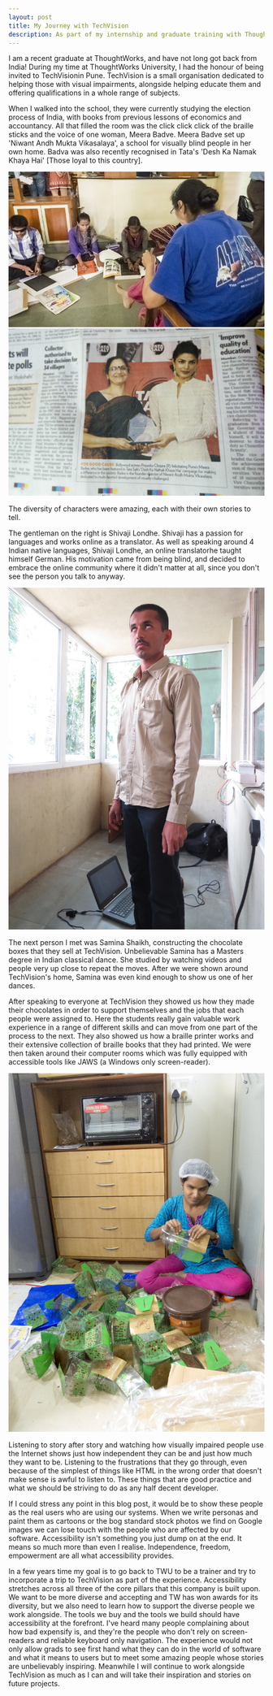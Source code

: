 ```yaml
---
layout: post
title: My Journey with TechVision
description: As part of my internship and graduate training with ThoughtWorks, I had the honour of workin with and being invited to lunch with TechVision. They are a school for the blind in Pune, India; offering work experience, training and education. They have the largest library of braille books and have won multiple awards for their amazing work.
---
```


I am a recent graduate at ThoughtWorks, and have not long got back from India! During my time at ThoughtWorks University, I had the honour of being invited to TechVisionin Pune. TechVision is a small organisation dedicated to helping those with visual impairments, alongside helping educate them and offering qualifications in a whole range of subjects.

When I walked into the school, they were currently studying the election process of India, with books from previous lessons of economics and accountancy. All that filled the room was the click click click of the braille sticks and the voice of one woman, Meera Badve. Meera Badve set up 'Niwant Andh Mukta Vikasalaya', a school for visually blind people in her own home. Badva was also recently recognised in Tata's 'Desh Ka Namak Khaya Hai' [Those loyal to this country].

<div class="images">
	<img class="two left same-height rounded" src="/images/posts/TV-2.jpg" alt="Students in class studying Indian history, writing with braille pads">
	<img class="two right same-height rounded" src="/images/posts/TV-5.jpg" alt="TechVision founder winning an award, stood next to Priyanka Chopra">
</div>

The diversity of characters were amazing, each with their own stories to tell.
 
The gentleman on the right is Shivaji Londhe. Shivaji has a passion for languages and works online as a translator. As well as speaking around 4 Indian native languages, Shivaji Londhe, an online translatorhe taught himself German. His motivation came from being blind, and decided to embrace the online community where it didn't matter at all, since you don't see the person you talk to anyway.

<div class="images">
	<img class="portrait rounded" src="/images/posts/TV-4.jpg" alt="Shivaji Londhe stood in the room he calls his office">
</div>

The next person I met was Samina Shaikh, constructing the chocolate boxes that they sell at TechVision. Unbelievable Samina has a Masters degree in Indian classical dance. She studied by watching videos and people very up close to repeat the moves. After we were shown around TechVision's home, Samina was even kind enough to show us one of her dances. 

After speaking to everyone at TechVision they showed us how they made their chocolates in order to support themselves and the jobs that each people were assigned to. Here the students really gain valuable work experience in a range of different skills and can move from one part of the process to the next. They also showed us how a braille printer works and their extensive collection of braille books that they had printed. We were then taken around their computer rooms which was fully equipped with accessible tools like JAWS (a Windows only screen-reader).

<div class="images">
	<img class="portrait rounded" src="/images/posts/TV-6.jpg" alt="Samina Shaikh constructing chocolate gift boxes">
</div>

Listening to story after story and watching how visually impaired people use the Internet shows just how independent they can be and just how much they want to be. Listening to the frustrations that they go through, even because of the simplest of things like HTML in the wrong order that doesn't make sense is awful to listen to. These things that are good practice and what we should be striving to do as any half decent developer.
 
If I could stress any point in this blog post, it would be to show these people as the real users who are using our systems. When we write personas and paint them as cartoons or the bog standard stock photos we find on Google images we can lose touch with the people who are affected by our software. Accessibility isn't something you just dump on at the end. It means so much more than even I realise. Independence, freedom, empowerment are all what accessibility provides.
 
In a few years time my goal is to go back to TWU to be a trainer and try to incorporate a trip to TechVision as part of the experience. Accessibility stretches across all three of the core pillars that this company is built upon. We want to be more diverse and accepting and TW has won awards for its diversity, but we also need to learn how to support the diverse people we work alongside. The tools we buy and the tools we build should have accessibility at the forefront. I've heard many people complaining about how bad expensify is, and they're the people who don't rely on screen-readers and reliable keyboard only navigation. The experience would not only allow grads to see first hand what they can do in the world of software and what it means to users but to meet some amazing people whose stories are unbelievably inspiring. Meanwhile I will continue to work alongside TechVision as much as I can and will take their inspiration and stories on future projects.